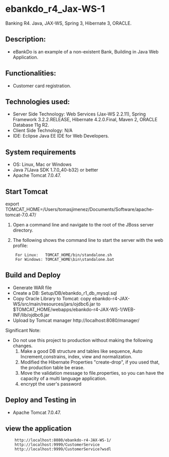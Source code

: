 ebankdo_r4_Jax-WS-1
========================
Banking R4. Java, JAX-WS, Spring 3, Hibernate 3, ORACLE.

Description:
-------------------
- eBankDo is an example of a non-existent Bank, Building in Java Web Application.

Functionalities: 
-------------------
- Customer card registration.

Technologies used:
-------------------
- Server Side Technology: Web Services (Jax-WS 2.2.11), Spring Framework 3.2.2.RELEASE, Hibernate 4.2.0.Final, Maven 2, ORACLE Database 11g R2.
- Client Side Technology: N/A
- IDE: Eclipse Java EE IDE for Web Developers.

System requirements
-------------------

- OS: Linux, Mac or Windows
- Java 7(Java SDK 1.7.0_40-b32) or better
- Apache Tomcat 7.0.47. 


Start Tomcat
-------------------------

export TOMCAT_HOME=/Users/tomasjimenez/Documents/Software/apache-tomcat-7.0.47/

1. Open a command line and navigate to the root of the JBoss server directory.
2. The following shows the command line to start the server with the web profile:

        For Linux:   TOMCAT_HOME/bin/standalone.sh
        For Windows: TOMCAT_HOME\bin\standalone.bat

 
Build and Deploy
-------------------------

 - Generate WAR file
 - Create a DB: Setup/DB/ebankdo_r1_db_mysql.sql
 - Copy Oracle Library to Tomcat:
    copy ebankdo-r4-JAX-WS/src/main/resources/jars/ojdbc6.jar 
            to
         $TOMCAT_HOME/webapps/ebankdo-r4-JAX-WS-1/WEB-INF/lib/ojdbc6.jar
 - Upload by Tomcat manager http://localhost:8080/manager/
 


Significant Note:
- Do not use this project to production without making the following changes.
  1) Make a good DB structure and tables like sequence, Auto Increment,constrains, index, view and normalization.
  2) Modified the Hibernate Properties "create-drop", if you used that, the production table be erase.
  3) Move the validation message to file.properties, so you can have the capacity of a multi language application.
  4) encrypt the user's password


Deploy and Testing in
---------------------
- Apache Tomcat 7.0.47. 
 
 
view the application 
---------------------

		http://localhost:8080/ebankdo-r4-JAX-WS-1/
		http://localhost:9999/CustomerService
		http://localhost:9999/CustomerService?wsdl


